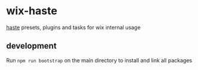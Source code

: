 # wix-haste

[haste](https://github.com/wix/haste) presets, plugins and tasks for wix internal usage

## development
Run `npm run bootstrap` on the main directory to install and link all packages